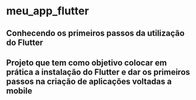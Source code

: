 # meu_app_flutter</h1>

## Conhecendo os primeiros passos da utilização do Flutter

## Projeto que tem como objetivo colocar em prática a instalação do Flutter e dar os primeiros passos na criação de aplicações voltadas a mobile

